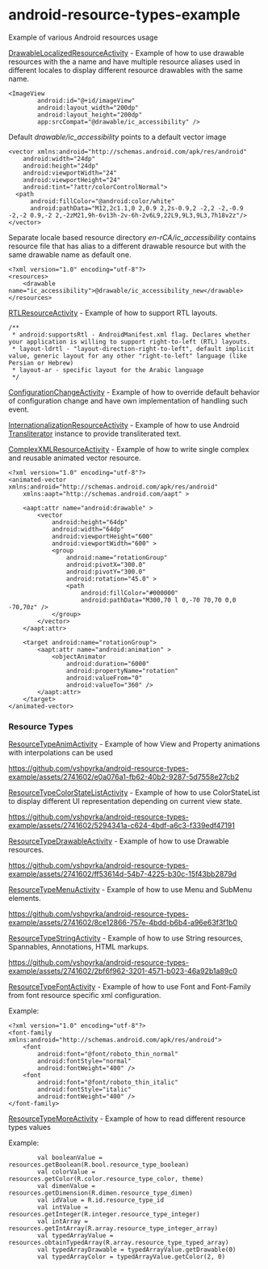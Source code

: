 # android-resource-types-example

Example of various Android resources usage

[DrawableLocalizedResourceActivity](https://github.com/vshpyrka/android-resource-types-example/blob/main/src/main/java/com/example/resources/DrawableLocalizedResourceActivity.kt) - Example of how to use drawable resources with the a name and have multiple resource aliases used in different locales to display different resource drawables with the same name.

```
<ImageView
        android:id="@+id/imageView"
        android:layout_width="200dp"
        android:layout_height="200dp"
        app:srcCompat="@drawable/ic_accessibility" />
```
Default _drawable/ic_accessibility_ points to a default vector image
```
<vector xmlns:android="http://schemas.android.com/apk/res/android"
    android:width="24dp"
    android:height="24dp"
    android:viewportWidth="24"
    android:viewportHeight="24"
    android:tint="?attr/colorControlNormal">
  <path
      android:fillColor="@android:color/white"
      android:pathData="M12,2c1.1,0 2,0.9 2,2s-0.9,2 -2,2 -2,-0.9 -2,-2 0.9,-2 2,-2zM21,9h-6v13h-2v-6h-2v6L9,22L9,9L3,9L3,7h18v2z"/>
</vector>

```
Separate locale based resource directory _en-rCA/ic_accessibility_ contains resource file that has alias to a different drawable resource but with the same drawable name as default one.
```
<?xml version="1.0" encoding="utf-8"?>
<resources>
    <drawable name="ic_accessibility">@drawable/ic_accessibility_new</drawable>
</resources>
```

[RTLResourceActivity](https://github.com/vshpyrka/android-resource-types-example/blob/main/src/main/java/com/example/resources/RTLResourceActivity.kt) - Example of how to support RTL layouts.
```
/**
 * android:supportsRtl - AndroidManifest.xml flag. Declares whether your application is willing to support right-to-left (RTL) layouts.
 * layout-ldrtl - "layout-direction-right-to-left", default implicit value, generic layout for any other "right-to-left" language (like Persian or Hebrew)
 * layout-ar - specific layout for the Arabic language
 */
```
[ConfigurationChangeActivity](https://github.com/vshpyrka/android-resource-types-example/blob/main/src/main/java/com/example/resources/ConfigurationChangeActivity.kt) - Example of how to override default behavior of configuration change and have own implementation of handling such event.

[InternationalizationResourceActivity](https://github.com/vshpyrka/android-resource-types-example/blob/main/src/main/java/com/example/resources/InternationalizationResourceActivity.kt) - Example of how to use Android [Transliterator](https://developer.android.com/reference/android/icu/text/Transliterator) instance to provide transliterated text.

[ComplexXMLResourceActivity](https://github.com/vshpyrka/android-resource-types-example/blob/main/src/main/java/com/example/resources/ComplexXMLResourceActivity.kt) - Example of how to write single complex and reusable animated vector resource.
```
<?xml version="1.0" encoding="utf-8"?>
<animated-vector xmlns:android="http://schemas.android.com/apk/res/android"
    xmlns:aapt="http://schemas.android.com/aapt" >

    <aapt:attr name="android:drawable" >
        <vector
            android:height="64dp"
            android:width="64dp"
            android:viewportHeight="600"
            android:viewportWidth="600" >
            <group
                android:name="rotationGroup"
                android:pivotX="300.0"
                android:pivotY="300.0"
                android:rotation="45.0" >
                <path
                    android:fillColor="#000000"
                    android:pathData="M300,70 l 0,-70 70,70 0,0 -70,70z" />
            </group>
        </vector>
    </aapt:attr>

    <target android:name="rotationGroup">
        <aapt:attr name="android:animation" >
            <objectAnimator
                android:duration="6000"
                android:propertyName="rotation"
                android:valueFrom="0"
                android:valueTo="360" />
        </aapt:attr>
    </target>
</animated-vector>
```

### Resource Types

[ResourceTypeAnimActivity](https://github.com/vshpyrka/android-resource-types-example/blob/main/src/main/java/com/example/resources/types/ResourceTypeAnimActivity.kt) - Example of how View and Property animations with interpolations can be used

https://github.com/vshpyrka/android-resource-types-example/assets/2741602/e0a076a1-fb62-40b2-9287-5d7558e27cb2

[ResourceTypeColorStateListActivity](https://github.com/vshpyrka/android-resource-types-example/blob/main/src/main/java/com/example/resources/types/ResourceTypeColorStateListActivity.kt) - Example of how to use ColorStateList to display different UI representation depending on current view state.

https://github.com/vshpyrka/android-resource-types-example/assets/2741602/5294341a-c624-4bdf-a6c3-f339edf47191

[ResourceTypeDrawableActivity](https://github.com/vshpyrka/android-resource-types-example/blob/main/src/main/java/com/example/resources/types/ResourceTypeDrawableActivity.kt) - Example of how to use Drawable resources.

https://github.com/vshpyrka/android-resource-types-example/assets/2741602/ff53614d-54b7-4225-b30c-15f43bb2879d

[ResourceTypeMenuActivity](https://github.com/vshpyrka/android-resource-types-example/blob/main/src/main/java/com/example/resources/types/ResourceTypeMenuActivity.kt) - Example of how to use Menu and SubMenu elements.

https://github.com/vshpyrka/android-resource-types-example/assets/2741602/8ce12866-757e-4bdd-b6b4-a96e63f3f1b0

[ResourceTypeStringActivity](https://github.com/vshpyrka/android-resource-types-example/blob/main/src/main/java/com/example/resources/types/ResourceTypeStringActivity.kt) - Example of how to use String resources, Spannables, Annotations, HTML markups.

https://github.com/vshpyrka/android-resource-types-example/assets/2741602/2bf6f962-3201-4571-b023-46a92b1a89c0

[ResourceTypeFontActivity](https://github.com/vshpyrka/android-resource-types-example/blob/main/src/main/java/com/example/resources/types/ResourceTypeFontActivity.kt) - Example of how to use Font and Font-Family from font resource specific xml configuration.

Example:
```
<?xml version="1.0" encoding="utf-8"?>
<font-family xmlns:android="http://schemas.android.com/apk/res/android">
    <font
        android:font="@font/roboto_thin_normal"
        android:fontStyle="normal"
        android:fontWeight="400" />
    <font
        android:font="@font/roboto_thin_italic"
        android:fontStyle="italic"
        android:fontWeight="400" />
</font-family>
```

[ResourceTypeMoreActivity](https://github.com/vshpyrka/android-resource-types-example/blob/main/src/main/java/com/example/resources/types/ResourceTypeMoreActivity.kt) - Example of how to read different resource types values

Example:

```
        val booleanValue = resources.getBoolean(R.bool.resource_type_boolean)
        val colorValue = resources.getColor(R.color.resource_type_color, theme)
        val dimenValue = resources.getDimension(R.dimen.resource_type_dimen)
        val idValue = R.id.resource_type_id
        val intValue = resources.getInteger(R.integer.resource_type_integer)
        val intArray = resources.getIntArray(R.array.resource_type_integer_array)
        val typedArrayValue = resources.obtainTypedArray(R.array.resource_type_typed_array)
        val typedArrayDrawable = typedArrayValue.getDrawable(0)
        val typedArrayColor = typedArrayValue.getColor(2, 0)
```



